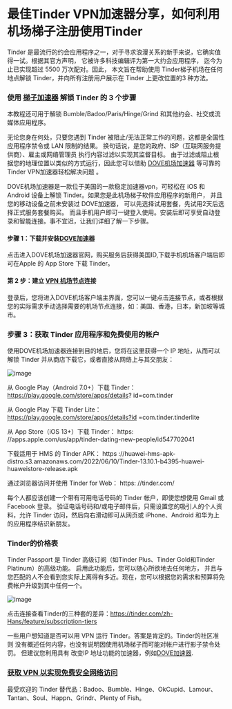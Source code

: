 # 最佳Tinder VPN加速器分享，如何利用机场梯子注册使用Tinder

Tinder 是最流行的约会应用程序之一，对于寻求浪漫关系的新手来说，它确实值得一试。根据其官方声明， 它被许多科技编辑评为第一大约会应用程序，
迄今为止已实现超过 5500 万次配对。因此， 本文旨在帮助使用 Tinder梯子机场在任何地点解锁 Tinder，并向所有注册用户展示在 Tinder 上更改位置的3 种方法。

### 使用 [梯子加速器](https://appletalking.cc/archives/2597) 解锁 Tinder 的 3 个步骤

本教程还可用于解锁 Bumble/Badoo/Paris/Hinge/Grind 和其他约会、社交或流媒体应用程序。

无论您身在何处，只要您遇到 Tinder 被阻止/无法正常工作的问题，这都是全国性应用程序禁令或 LAN 限制的结果。 
换句话说，是您的政府、ISP（互联网服务提供商）、雇主或网络管理员 执行内容过滤以实现其监督目标。
由于过滤或阻止根据您的地理位置以类似的方式运行，因此您可以借助 [DOVE机场加速器](https://dove8.cc/a.php?alavBTtF8UB) 等可靠的Tinder VPN加速器轻松解决问题 。

DOVE机场加速器是一款位于美国的一款稳定加速器vpn，可轻松在 iOS 和 Android 设备上解锁 Tinder。如果您是此机场梯子软件应用程序的新用户，
并且您的移动设备之前未安装过 DOVE加速器， 可以先选择试用套餐，先试用2天后选择正式服务套餐购买。
而且手机用户即可一键登入使用。安装后即可享受自动登录和智能连接。事不宜迟，让我们详细了解一下步骤。

#### 步骤 1：下载并安装[DOVE加速器](https://dove8.cc/a.php?alavBTtF8UB)

点击进入DOVE机场加速器官网，购买服务后获得美国ID,下载手机机场客户端后即可在Apple 的 App Store 下载 Tinder。

#### 第 2 步：建立 [VPN 机场节点](https://github.com/liulan-vpn/ssr-vpn)连接

登录后，您将进入DOVE机场客户端主界面，您可以一键点击连接节点，或者根据您的实际需求手动选择需要的机场节点连接，如：美国、香港，日本，新加坡等城市。

### 步骤 3：获取 Tinder 应用程序和免费使用的帐户

使用DOVE机场加速器连接到目的地后，您将在这里获得一个 IP 地址，从而可以解锁 Tinder 并从商店下载它，或者直接从网络上与其交朋友：

![image](https://github.com/user-attachments/assets/0c2fde1a-da6b-4273-88af-0038d1028ee9)

从 Google Play（Android 7.0+）下载 Tinder： https://play.google.com/store/apps/details? id=com.tinder

从 Google Play 下载 Tinder Lite： https://play.google.com/store/apps/details?id =com.tinder.tinderlite

从 App Store（iOS 13+）下载 Tinder： https: //apps.apple.com/us/app/tinder-dating-new-people/id547702041

下载适用于 HMS 的 Tinder APK： https ://huawei-hms-apk-distro.s3.amazonaws.com/2022/06/10/Tinder-13.10.1-b4395-huawei-huaweistore-release.apk

通过浏览器访问并使用 Tinder for Web： https: //tinder.com/

每个人都应该创建一个带有可用电话号码的 Tinder 帐户，即使您想使用 Gmail 或 Facebook 登录。 
验证电话号码和/或电子邮件后，只需设置您的吸引人的个人资料，允许 Tinder 访问，然后向右滑动即可从网页或 iPhone、Android 和华为上的应用程序结识新朋友。

### Tinder的价格表

Tinder Passport 是 Tinder 高级订阅（如Tinder Plus、Tinder Gold和Tinder Platinum）的高级功能。 启用此功能后，您可以随心所欲地去任何地方，
并且与您匹配的人不会看到您实际上离得有多近。现在，您可以根据您的需求和预算将免费帐户升级到其中任何一个。

![image](https://github.com/user-attachments/assets/2b0f3faf-36ee-4683-b456-9e8c023fa17f)

点击连接查看Tinder的三种套的差异：https://tinder.com/zh-Hans/feature/subscription-tiers

一些用户想知道是否可以用 VPN 运行 Tinder。答案是肯定的。Tinder的社区准则 没有概述任何内容，也没有说明因使用机场梯子而可能对帐户进行影子禁令处罚。
但建议您利用具有 改变IP 地址功能的加速器，例如[DOVE加速器](https://dove8.cc/a.php?alavBTtF8UB).

### [获取 VPN 以实现免费安全网络访问](https://dove8.cc/a.php?alavBTtF8UB)

最受欢迎的 Tinder 替代品：Badoo、Bumble、Hinge、OkCupid、Lamour、Tantan、Soul、Happn、Grindr、Plenty of Fish。

